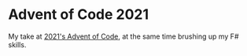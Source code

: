 # Advent of Code 2021

My take at [2021's Advent of Code](https://adventofcode.com/2021), at the same time brushing up my F# skills.